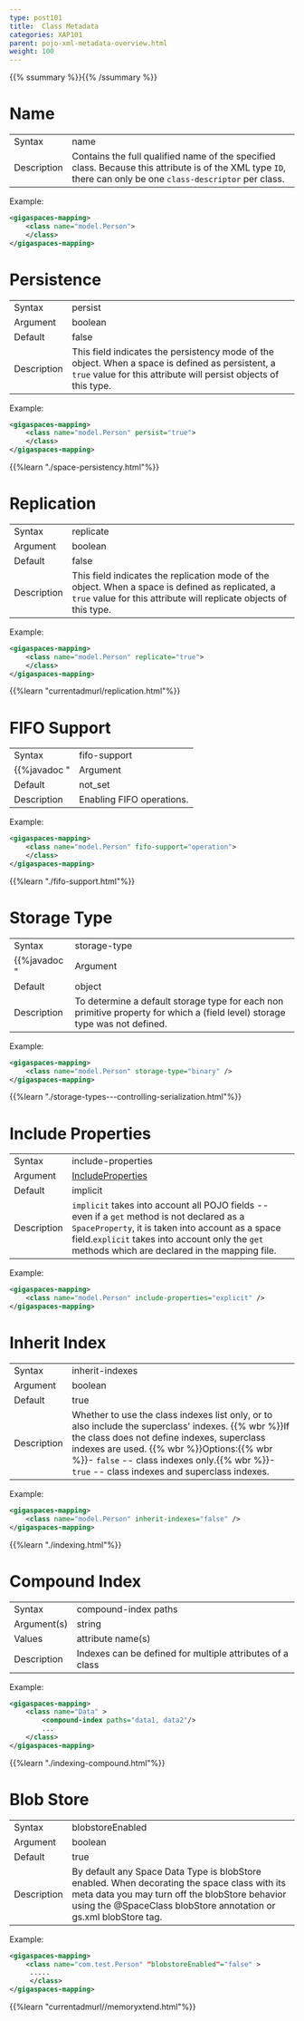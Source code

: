 ```yaml
---
type: post101
title:  Class Metadata
categories: XAP101
parent: pojo-xml-metadata-overview.html
weight: 100
---
```


{{% ssummary %}}{{% /ssummary %}}


# Name

|     |   |
|----|----|
|Syntax     | name |
|Description| Contains the full qualified name of the specified class. Because this attribute is of the XML type `ID`, there can only be one `class-descriptor` per class. |

Example:

```xml
<gigaspaces-mapping>
	<class name="model.Person">
	</class>
</gigaspaces-mapping>
```



# Persistence

|     |   |
|----|----|
|Syntax     | persist |
|Argument   | boolean|
|Default    | false|
|Description|  This field indicates the persistency mode of the object. When a space is defined as persistent, a `true` value for this attribute will persist objects of this type.  |

Example:


```xml
<gigaspaces-mapping>
	<class name="model.Person" persist="true">
	</class>
</gigaspaces-mapping>
```


{{%learn "./space-persistency.html"%}}

# Replication

|     |   |
|----|----|
|Syntax     | replicate |
|Argument   | boolean|
|Default    | false|
|Description|  This field indicates the replication mode of the object. When a space is defined as replicated, a `true` value for this attribute will replicate objects of this type.|

Example:


```xml
<gigaspaces-mapping>
	<class name="model.Person" replicate="true">
	</class>
</gigaspaces-mapping>
```


{{%learn "currentadmurl/replication.html"%}}


# FIFO Support

|     |   |
|----|----|
|Syntax     | fifo-support  |
{{%javadoc "|Argument   | [FifoSupport](  com/gigaspaces/annotation/pojo/FifoSupport )|"%}}
|Default    | not_set|
|Description| Enabling  FIFO operations.     |

Example:


```xml
<gigaspaces-mapping>
    <class name="model.Person" fifo-support="operation">
    </class>
</gigaspaces-mapping>
```


{{%learn "./fifo-support.html"%}}

# Storage Type

|     |   |
|----|----|
|Syntax     | storage-type |
{{%javadoc "|Argument   | [StorageType](  com/gigaspaces/metadata/StorageType )          |"%}}
|Default    | object |
|Description| To determine a default storage type for each non primitive property for which a (field level) storage type was not defined.|

Example:


```xml
<gigaspaces-mapping>
    <class name="model.Person" storage-type="binary" />
</gigaspaces-mapping>

```


{{%learn "./storage-types---controlling-serialization.html"%}}


# Include Properties

|     |   |
|----|----|
|Syntax     | include-properties |
|Argument   | [IncludeProperties](http://www.gigaspaces.com/docs/JavaDoc{{%currentversion%}}/com/gigaspaces/annotation/pojo/SpaceClass.IncludeProperties.html)      |
|Default    | implicit|
|Description| `implicit` takes into account all POJO fields -- even if a `get` method is not declared   as a `SpaceProperty`, it is taken into account as a space field.`explicit` takes into account only the `get` methods which are declared in the mapping file. |

Example:


```xml
<gigaspaces-mapping>
    <class name="model.Person" include-properties="explicit" />
</gigaspaces-mapping>
```



# Inherit Index

|     |   |
|----|----|
|Syntax     | inherit-indexes |
|Argument   | boolean          |
|Default    | true|
|Description| Whether to use the class indexes list only, or to also include the superclass' indexes. {{% wbr %}}If the class does not define indexes, superclass indexes are used. {{% wbr %}}Options:{{% wbr %}}- `false` -- class indexes only.{{% wbr %}}- `true` -- class indexes and superclass indexes.|

Example:


```xml
<gigaspaces-mapping>
    <class name="model.Person" inherit-indexes="false" />
</gigaspaces-mapping>
```

{{%learn "./indexing.html"%}}


# Compound Index

|     |   |
|----|----|
|Syntax     | compound-index paths |
|Argument(s)| string          |
|Values     | attribute name(s)   |
|Description| Indexes can be defined for multiple attributes of a class  |

Example:


```xml
<gigaspaces-mapping>
    <class name="Data" >
        <compound-index paths="data1, data2"/>
        ...
    </class>
</gigaspaces-mapping>
```


{{%learn "./indexing-compound.html"%}}


# Blob Store

|     |   |
|----|----|
|Syntax     | blobstoreEnabled |
|Argument| boolean          |
|Default | true|
|Description| By default any Space Data Type is blobStore enabled. When decorating the space class with its meta data you may turn off the blobStore behavior using the @SpaceClass blobStore annotation or gs.xml blobStore tag.  |


Example:


```xml
<gigaspaces-mapping>
    <class name="com.test.Person" "blobstoreEnabled"="false" >
     .....
     </class>
</gigaspaces-mapping>

```


{{%learn "currentadmurl//memoryxtend.html"%}}






